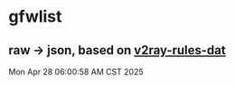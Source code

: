 # gfwlist
## raw -> json, based on [v2ray-rules-dat](https://github.com/Loyalsoldier/v2ray-rules-dat)
Mon Apr 28 06:00:58 AM CST 2025

